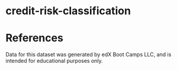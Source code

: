 # credit-risk-classification





# References

Data for this dataset was generated by edX Boot Camps LLC, and is intended for educational purposes only.
